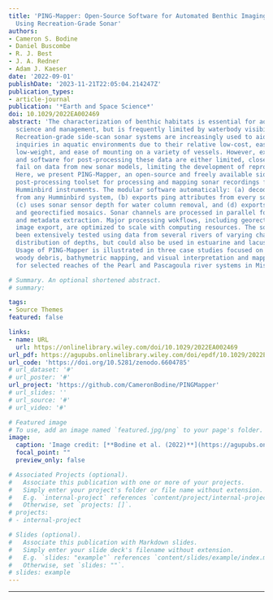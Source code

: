 ```yaml
---
title: 'PING‐Mapper: Open‐Source Software for Automated Benthic Imaging and Mapping
  Using Recreation‐Grade Sonar'
authors:
- Cameron S. Bodine
- Daniel Buscombe
- R. J. Best
- J. A. Redner
- Adam J. Kaeser
date: '2022-09-01'
publishDate: '2023-11-21T22:05:04.214247Z'
publication_types:
- article-journal
publication: '*Earth and Space Science*'
doi: 10.1029/2022EA002469
abstract: 'The characterization of benthic habitats is essential for aquatic ecosystem
  science and management, but is frequently limited by waterbody visibility and depth.
  Recreation‐grade side‐scan sonar systems are increasingly used to aid scientific
  inquiries in aquatic environments due to their relative low‐cost, ease of operation,
  low‐weight, and ease of mounting on a variety of vessels. However, existing procedures
  and software for post‐processing these data are either limited, closed source, or
  fail on data from new sonar models, limiting the development of reproducible workflows.
  Here, we present PING‐Mapper, an open‐source and freely available side‐scan sonar
  post‐processing toolset for processing and mapping sonar recordings from popular
  Humminbird instruments. The modular software automatically: (a) decodes sonar recordings
  from any Humminbird system, (b) exports ping attributes from every sonar channel,
  (c) uses sonar sensor depth for water column removal, and (d) exports sonogram tiles
  and georectified mosaics. Sonar channels are processed in parallel for quick decoding
  and metadata extraction. Major processing wokflows, including georectification and
  image export, are optimized to scale with computing resources. The software has
  been extensively tested using data from several rivers of varying character and
  distribution of depths, but could also be used in estuarine and lacustrine environments.
  Usage of PING‐Mapper is illustrated in three case studies focused on mapping large
  woody debris, bathymetric mapping, and visual interpretation and mapping of substrates
  for selected reaches of the Pearl and Pascagoula river systems in Mississippi.'

# Summary. An optional shortened abstract.
# summary:

tags:
- Source Themes
featured: false

links:
- name: URL
  url: https://onlinelibrary.wiley.com/doi/10.1029/2022EA002469
url_pdf: https://agupubs.onlinelibrary.wiley.com/doi/epdf/10.1029/2022EA002469
url_code: 'https://doi.org/10.5281/zenodo.6604785'
# url_dataset: '#'
# url_poster: '#'
url_project: 'https://github.com/CameronBodine/PINGMapper'
# url_slides: ''
# url_source: '#'
# url_video: '#'

# Featured image
# To use, add an image named `featured.jpg/png` to your page's folder. 
image:
  caption: 'Image credit: [**Bodine et al. (2022)**](https://agupubs.onlinelibrary.wiley.com/cms/asset/32a185b2-db27-47ff-98ef-c74ba5ded0c2/ess21250-fig-0004-m.jpg)'
  focal_point: ""
  preview_only: false

# Associated Projects (optional).
#   Associate this publication with one or more of your projects.
#   Simply enter your project's folder or file name without extension.
#   E.g. `internal-project` references `content/project/internal-project/index.md`.
#   Otherwise, set `projects: []`.
# projects:
# - internal-project

# Slides (optional).
#   Associate this publication with Markdown slides.
#   Simply enter your slide deck's filename without extension.
#   E.g. `slides: "example"` references `content/slides/example/index.md`.
#   Otherwise, set `slides: ""`.
# slides: example
---
```


<!-- {{% callout note %}}
Create your slides in Markdown - click the *Slides* button to check out the example.
{{% /callout %}}

Add the publication's **full text** or **supplementary notes** here. You can use rich formatting such as including [code, math, and images](https://docs.hugoblox.com/content/writing-markdown-latex/). -->




---

